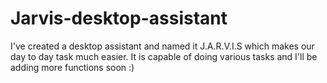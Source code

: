 # Jarvis-desktop-assistant
I've created a desktop assistant and named it J.A.R.V.I.S which makes our day to day task much easier. It is capable of doing various tasks and I'll be adding more functions soon :)
